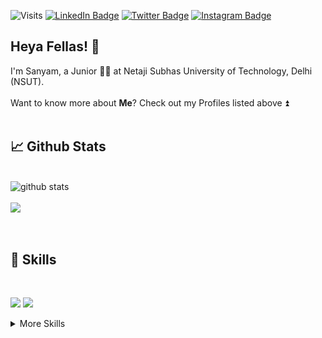 ![Visits](https://visitor-badge.laobi.icu/badge?page_id=sanyam108.sanyam108)
[![LinkedIn Badge](https://img.shields.io/badge/LinkedIn-Profile-informational?style=flat&logo=linkedin&logoColor=white&color=blue)](https://www.linkedin.com/in/sanyam-ahuja-039884192/)
[![Twitter Badge](https://img.shields.io/badge/Twitter-Profile-informational?style=flat&logo=twitter&logoColor=white&color=blue)](https://twitter.com/sanyam_ahuja)
[![Instagram Badge](https://img.shields.io/badge/Instagram-Profile-informational?style=flat&logo=instagram&logoColor=white&color=blue)](https://www.instagram.com/sanyam_ahuja_108/)

## Heya Fellas! 👋

I'm Sanyam, a Junior 🧑‍🎓 at Netaji Subhas University of Technology, Delhi (NSUT). 
<br>
<br>
Want to know more about <b>Me</b>? Check out my Profiles listed above ⏫
<br>
<br>

## &#x1f4c8; Github Stats
<br />
<img src="https://github-readme-stats.vercel.app/api/?username=sanyam108&show_icons=true&theme=gotham" alt="github stats"/>
<br />
<br />
<a href="https://github.com/sanyam108/github-readme-stats"><img align="center" src="https://github-readme-stats.vercel.app/api/top-langs/?username=sanyam108&layout=compact&theme=gotham" /></a>
<br />
<br />
<br />


## 💼 Skills
<br>

![](https://img.shields.io/badge/Code-Python-informational?style=flat&logo=python&logoColor=white&color=4AB197)
![](https://img.shields.io/badge/Code-C++-informational?style=flat&logo=c&logoColor=white&color=4AB197)


<details>
<summary>More Skills</summary>

![](https://img.shields.io/badge/Tools-GitHub-informational?style=flat&logo=GitHub&logoColor=white&color=4AB197)
![](https://img.shields.io/badge/Tools-Git-informational?style=flat&logo=git&logoColor=white&color=4AB197)
![](https://img.shields.io/badge/Tools-Google-informational?style=flat&logo=google&logoColor=white&color=4AB197)
![](https://img.shields.io/badge/Tools-GoogleChrome-informational?style=flat&logo=google-chrome&logoColor=white&color=4AB197)
![](https://img.shields.io/badge/Tools-VSCode-informational?style=flat&logo=visual-studio-code&logoColor=white&color=4AB197)

<br>
</details>
